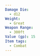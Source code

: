 ```yaml
---
Damage Die:
  - d12
Weight:
  - Great
Weapon Range:
  - 300ft
Value (gp): 15
Item tags:
  - Combat
---
```

